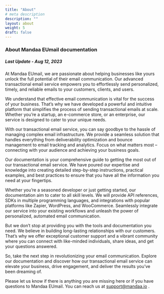 ```yaml
---
title: "About"
# meta description
description: ""
layout: about
weight: 5
draft: false
---
```


### About Mandaa EUmail documentation

##### Last Update - Aug 12, 2023

At Mandaa EUmail, we are passionate about helping businesses like yours unlock the full potential of their email communication. Our advanced transactional email service empowers you to effortlessly send personalized, timely, and reliable emails to your customers, clients, and users.

We understand that effective email communication is vital for the success of your business. That’s why we have developed a powerful and intuitive platform that simplifies the process of sending transactional emails at scale. Whether you’re a startup, an e-commerce store, or an enterprise, our service is designed to cater to your unique needs.

With our transactional email service, you can say goodbye to the hassle of managing complex email infrastructure. We provide a seamless solution that handles everything from deliverability optimization and bounce management to email tracking and analytics. Focus on what matters most – connecting with your audience and achieving your business goals.

Our documentation is your comprehensive guide to getting the most out of our transactional email service. We have poured our expertise and knowledge into creating detailed step-by-step instructions, practical examples, and best practices to ensure that you have all the information you need at your fingertips.

Whether you’re a seasoned developer or just getting started, our documentation aim to cater to all skill levels. We will provide API references, SDKs in multiple programming languages, and integrations with popular platforms like Zapier, WordPress, and WooCommerce. Seamlessly integrate our service into your existing workflows and unleash the power of personalized, automated email communication.

But we don’t stop at providing you with the tools and documentation you need. We believe in building long-lasting relationships with our customers. That’s why we offer exceptional customer support and a vibrant community where you can connect with like-minded individuals, share ideas, and get your questions answered.

So, take the next step in revolutionizing your email communication. Explore our documentation and discover how our transactional email service can elevate your business, drive engagement, and deliver the results you’ve been dreaming of.

Please let us know if there is anything you are missing here or if you have questions to Mandaa EUmail. You can reach us at support@mandaa.io .